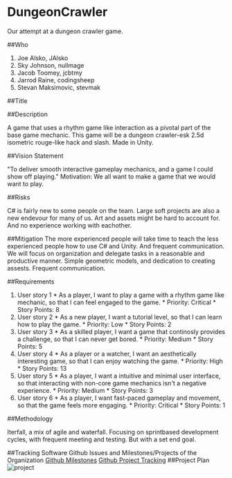 # DungeonCrawler
Our attempt at a dungeon crawler game.

##Who
  1.  Joe Alsko, JAlsko
  2.  Sky Johnson, nullmage
  3.  Jacob Toomey, jcbtmy
  4.  Jarrod Raine, codingsheep
  5.  Stevan Maksimovic, stevmak

##Title

##Description

  A game that uses a rhythm game like interaction as a pivotal part of the base game mechanic. This game will be a dungeon crawler-esk 2.5d isometric rouge-like hack and slash. Made in Unity.

##Vision Statement

  "To deliver smooth interactive gameplay mechanics, and a game I could show off playing." 
Motivation:
  We all want to make a game that we would want to play.
  
##Risks

  C# is fairly new to some people on the team. 
  Large soft projects are also a new endevour for many of us. 
  Art and assets might be hard to account for. 
  And no experience working with eachother.
  
##Mitigation
  The more experienced people will take time to teach the less experienced people how to use C# and Unity. And frequent communication.
  We will focus on organization and delegate tasks in a reasonable and productive manner.
  Simple geometric models, and dedication to creating assests.
  Frequent communication.
  
##Requirements
  1. User story 1
    * As a player, I want to play a game with a rhythm game like mechanic, so that I can feel engaged to the game.
    * Priority: Critical
    * Story Points: 8
  2. User story 2
    * As a new player, I want a tutorial level, so that I can learn how to play the game.
    * Priority: Low
    * Story Points: 2
  3. User story 3
    * As a skilled player, I want a game that continosly provides a challenge, so that I can never get bored.
    * Priority: Medium
    * Story Points: 5
  4. User story 4
    * As a player or a watcher, I want an aesthetically interesting game, so that I can enjoy watching the game.
    * Priority: High
    * Story Points: 13
  5. User story 5
    * As a player, I want a intuitive and minimal user interface, so that interacting with non-core game mechanics isn't a negative experience.
    * Priority: Medium
    * Story Points: 3
  6. User story 6
    * As a player, I want fast-paced gameplay and movement, so that the game feels more engaging.
    * Priority: Critical
    * Story Points: 1
    
##Methodology

Iterfall, a mix of agile and waterfall. Focusing on sprintbased development cycles, with frequent meeting and testing. But with a set end goal.

##Tracking Software
 Github Issues and Milestones/Projects of the Organization
 [Github Milestones](https://github.com/softdev3308/DungeonCrawler/milestones)
 [Github Project Tracking](https://github.com/softdev3308/DungeonCrawler/projects/1)
##Project Plan
![project](https://puu.sh/u6dqd/8710624e34.png)
